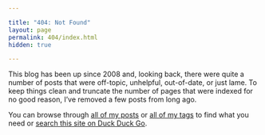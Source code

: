 ```yaml
---

title: "404: Not Found"
layout: page
permalink: 404/index.html
hidden: true

---
```


This blog has been up since 2008 and, looking back, there were quite a number of posts that were off-topic, unhelpful, out-of-date, or just lame. To keep things clean and truncate the number of pages that were indexed for no good reason, I’ve removed a few posts from long ago.

You can browse through [all of my posts](/archives/all/) or [all of my tags](/archives/tags/) to find what you need or [search this site on Duck Duck Go](https://duckduckgo.com/?q=site%3Ajoshcanhelp.com).
